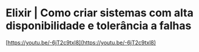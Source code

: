 # Elixir | Como criar sistemas com alta disponibilidade e tolerância a falhas

[https://youtu.be/-6jT2c9txl8](https://youtu.be/-6jT2c9txl8)
